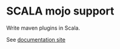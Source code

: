 # SCALA mojo support #

Write maven plugins in Scala.


See [documentation site](http://jsuereth.com/scala-mojo-support)
